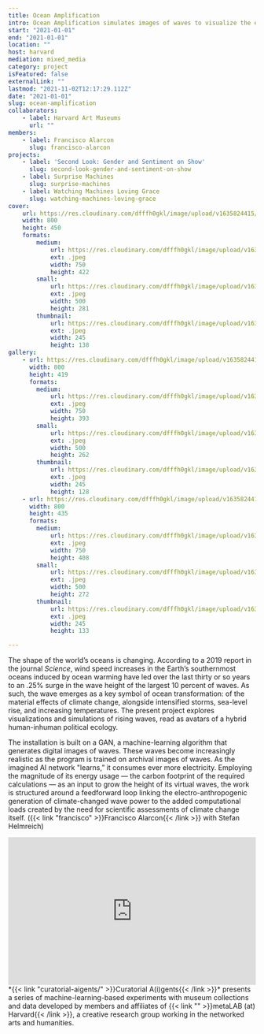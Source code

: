 ```yaml
---
title: Ocean Amplification
intro: Ocean Amplification simulates images of waves to visualize the effects of climate change—and the energy demands of computation.
start: "2021-01-01"
end: "2021-01-01"
location: ""
host: harvard
mediation: mixed_media
category: project
isFeatured: false
externalLink: ""
lastmod: "2021-11-02T12:17:29.112Z"
date: "2021-01-01"
slug: ocean-amplification
collaborators:
    - label: Harvard Art Museums
      url: ""
members:
    - label: Francisco Alarcon
      slug: francisco-alarcon
projects:
    - label: 'Second Look: Gender and Sentiment on Show'
      slug: second-look-gender-and-sentiment-on-show
    - label: Surprise Machines
      slug: surprise-machines
    - label: Watching Machines Loving Grace
      slug: watching-machines-loving-grace
cover:
    url: https://res.cloudinary.com/dfffh0gkl/image/upload/v1635824415/oceanamp1_f35c571b42.jpg
    width: 800
    height: 450
    formats:
        medium:
            url: https://res.cloudinary.com/dfffh0gkl/image/upload/v1635824417/medium_oceanamp1_f35c571b42.jpg
            ext: .jpeg
            width: 750
            height: 422
        small:
            url: https://res.cloudinary.com/dfffh0gkl/image/upload/v1635824418/small_oceanamp1_f35c571b42.jpg
            ext: .jpeg
            width: 500
            height: 281
        thumbnail:
            url: https://res.cloudinary.com/dfffh0gkl/image/upload/v1635824416/thumbnail_oceanamp1_f35c571b42.jpg
            ext: .jpeg
            width: 245
            height: 138
gallery:
    - url: https://res.cloudinary.com/dfffh0gkl/image/upload/v1635824415/oceanamp2_db9a75e42d.jpg
      width: 800
      height: 419
      formats:
        medium:
            url: https://res.cloudinary.com/dfffh0gkl/image/upload/v1635824417/medium_oceanamp2_db9a75e42d.jpg
            ext: .jpeg
            width: 750
            height: 393
        small:
            url: https://res.cloudinary.com/dfffh0gkl/image/upload/v1635824419/small_oceanamp2_db9a75e42d.jpg
            ext: .jpeg
            width: 500
            height: 262
        thumbnail:
            url: https://res.cloudinary.com/dfffh0gkl/image/upload/v1635824417/thumbnail_oceanamp2_db9a75e42d.jpg
            ext: .jpeg
            width: 245
            height: 128
    - url: https://res.cloudinary.com/dfffh0gkl/image/upload/v1635824415/oceanamp3_803ca6b902.jpg
      width: 800
      height: 435
      formats:
        medium:
            url: https://res.cloudinary.com/dfffh0gkl/image/upload/v1635824417/medium_oceanamp3_803ca6b902.jpg
            ext: .jpeg
            width: 750
            height: 408
        small:
            url: https://res.cloudinary.com/dfffh0gkl/image/upload/v1635824418/small_oceanamp3_803ca6b902.jpg
            ext: .jpeg
            width: 500
            height: 272
        thumbnail:
            url: https://res.cloudinary.com/dfffh0gkl/image/upload/v1635824416/thumbnail_oceanamp3_803ca6b902.jpg
            ext: .jpeg
            width: 245
            height: 133

---
```

The shape of the world’s oceans is changing. According to a 2019 report in the journal *Science*, wind speed increases in the Earth’s southernmost oceans induced by ocean warming have led over the last thirty or so years to an .25% surge in the wave height of the largest 10 percent of waves. As such, the wave emerges as a key symbol of ocean transformation: of the material effects of climate change, alongside intensified storms, sea-level rise, and increasing temperatures. The present project explores visualizations and simulations of rising waves, read as avatars of a hybrid human-inhuman political ecology.

The installation is built on a GAN, a machine-learning algorithm that generates digital images of waves. These waves become increasingly realistic as the program is trained on archival images of waves. As the imagined AI network "learns,” it consumes ever more electricity. Employing the magnitude of its energy usage — the carbon footprint of the required calculations — as an input to grow the height of its virtual waves, the work is structured around a feedforward loop linking the electro-anthropogenic generation of climate-changed wave power to the added computational loads created by the need for scientific assessments of climate change itself. ({{< link "francisco" >}}Francisco Alarcon{{< /link >}} with Stefan Helmreich)
<iframe width="100%" height="300" src="https://www.youtube.com/embed/3oj_I-fxaXs" frameborder="0" allow="accelerometer; autoplay; encrypted-media; gyroscope; picture-in-picture" allowfullscreen></iframe><br />
*{{< link "curatorial-aigents/" >}}Curatorial A(i)gents{{< /link >}}* presents a series of machine-learning-based experiments with museum collections and data developed by members and affiliates of {{< link "" >}}metaLAB (at) Harvard{{< /link >}}, a creative research group working in the networked arts and humanities.